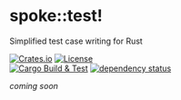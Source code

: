 # spoke::test!
Simplified test case writing for Rust

[![Crates.io](https://img.shields.io/crates/v/spoke.svg)](https://crates.io/crates/spoke)
[![License](https://img.shields.io/crates/l/spoke.svg)](https://github.com/dgkimpton/spoke/blob/main/LICENSE)
<br>
[![Cargo Build & Test](https://github.com/dgkimpton/spoke/actions/workflows/ci.yml/badge.svg)](https://github.com/dgkimpton/spoke/actions/workflows/ci.yml)
[![dependency status](https://deps.rs/repo/github/dgkimpton/spoke/status.svg)](https://deps.rs/repo/github/dgkimpton/spoke)



_coming soon_

